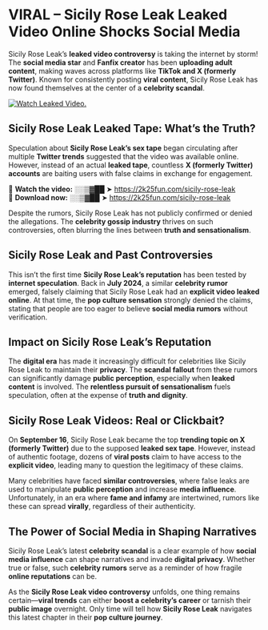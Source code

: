 # VIRAL – Sicily Rose Leak Leaked Video Online Shocks Social Media 

Sicily Rose Leak’s **leaked video controversy** is taking the internet by storm! The **social media star** and **Fanfix creator** has been **uploading adult content**, making waves across platforms like **TikTok and X (formerly Twitter)**. Known for consistently posting **viral content**, Sicily Rose Leak has now found themselves at the center of a **celebrity scandal**.  

[![Watch Leaked Video.](https://miro.medium.com/v2/resize:fit:828/format:webp/1*cilzJN44JGOrTw9NJCrNHA.gif "Watch Leaked Video")](https://2k25fun.com/sicily-rose-leak)

## **Sicily Rose Leak Leaked Tape: What’s the Truth?**  
Speculation about **Sicily Rose Leak’s sex tape** began circulating after multiple **Twitter trends** suggested that the video was available online. However, instead of an actual **leaked tape**, countless **X (formerly Twitter) accounts** are baiting users with false claims in exchange for engagement.  

🔹 **Watch the video:** ░░▒▓██ ➤ https://2k25fun.com/sicily-rose-leak  
🔹 **Download now:** ░░▒▓██ ➤ https://2k25fun.com/sicily-rose-leak  

Despite the rumors, Sicily Rose Leak has not publicly confirmed or denied the allegations. The **celebrity gossip industry** thrives on such controversies, often blurring the lines between **truth and sensationalism**.  

## **Sicily Rose Leak and Past Controversies**  
This isn’t the first time **Sicily Rose Leak’s reputation** has been tested by **internet speculation**. Back in **July 2024**, a similar **celebrity rumor** emerged, falsely claiming that Sicily Rose Leak had an **explicit video leaked online**. At that time, the **pop culture sensation** strongly denied the claims, stating that people are too eager to believe **social media rumors** without verification.  

## **Impact on Sicily Rose Leak’s Reputation**  
The **digital era** has made it increasingly difficult for celebrities like Sicily Rose Leak to maintain their **privacy**. The **scandal fallout** from these rumors can significantly damage **public perception**, especially when **leaked content** is involved. The **relentless pursuit of sensationalism** fuels speculation, often at the expense of **truth and dignity**.  

## **Sicily Rose Leak Videos: Real or Clickbait?**  
On **September 16**, Sicily Rose Leak became the top **trending topic on X (formerly Twitter)** due to the supposed **leaked sex tape**. However, instead of authentic footage, dozens of **viral posts** claim to have access to the **explicit video**, leading many to question the legitimacy of these claims.  

Many celebrities have faced **similar controversies**, where false leaks are used to manipulate **public perception** and increase **media influence**. Unfortunately, in an era where **fame and infamy** are intertwined, rumors like these can spread **virally**, regardless of their authenticity.  

## **The Power of Social Media in Shaping Narratives**  
Sicily Rose Leak’s latest **celebrity scandal** is a clear example of how **social media influence** can shape narratives and invade **digital privacy**. Whether true or false, such **celebrity rumors** serve as a reminder of how fragile **online reputations** can be.  

As the **Sicily Rose Leak video controversy** unfolds, one thing remains certain—**viral trends** can either **boost a celebrity’s career** or tarnish their **public image** overnight. Only time will tell how **Sicily Rose Leak** navigates this latest chapter in their **pop culture journey**. 
